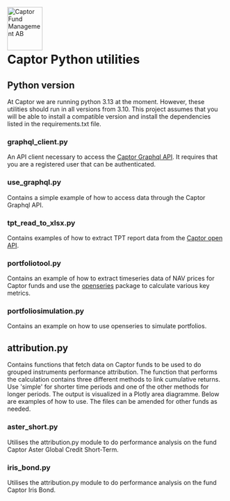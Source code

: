 <a href="https://captor.se/"><img src="https://sales.captor.se/captor_logo_sv_1600_icketransparent.png" alt="Captor Fund Management AB" width="81" height="100" align="left" float="right"/></a><br/>

<br><br>



# Captor Python utilities

## Python version

At Captor we are running python 3.13 at the moment. However, these utilities should run in all versions from 3.10. This project assumes that you will be able to install a compatible version and install the dependencies listed in the requirements.txt file.

### graphql_client.py

An API client necessary to access the [Captor Graphql API](https://api.captor.se/graphql). It requires that you are a registered user that can be authenticated.

### use_graphql.py

Contains a simple example of how to access data through the Captor Graphql API.

### tpt_read_to_xlsx.py

Contains examples of how to extract TPT report data from the [Captor open API](https://api.captor.se/public/api/).

### portfoliotool.py

Contains an example of how to extract timeseries data of NAV prices for Captor funds and use the [openseries](https://github.com/CaptorAB/openseries) package to calculate various key metrics.

### portfoliosimulation.py

Contains an example on how to use openseries to simulate portfolios.

## attribution.py

Contains functions that fetch data on Captor funds to be used to do grouped instruments performance attribution. 
The function that performs the calculation contains three different methods to link cumulative returns. 
Use 'simple' for shorter time periods and one of the other methods for longer periods.
The output is visualized in a Plotly area diagramme. 
Below are examples of how to use. The files can be amended for other funds as needed.

### aster_short.py

Utilises the attribution.py module to do performance analysis on the fund Captor Aster Global Credit Short-Term.

### iris_bond.py

Utilises the attribution.py module to do performance analysis on the fund Captor Iris Bond.